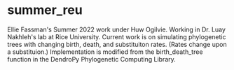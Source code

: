 # summer_reu
Ellie Fassman's Summer 2022 work under Huw Ogilvie. Working in Dr. Luay Nakhleh's lab at Rice University.
Current work is on simulating phylogenetic trees with changing birth, death, and substituiton rates. 
(Rates change upon a substituion.) 
Implementation is modified from the birth_death_tree function in the DendroPy Phylogenetic Computing Library.
